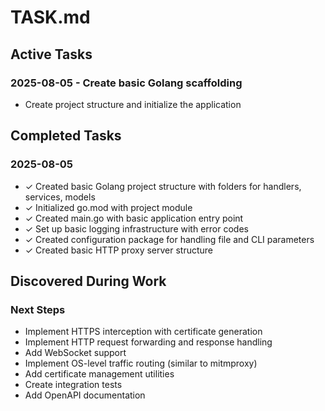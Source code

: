 # TASK.md

## Active Tasks

### 2025-08-05 - Create basic Golang scaffolding
- Create project structure and initialize the application

## Completed Tasks

### 2025-08-05
- ✓ Created basic Golang project structure with folders for handlers, services, models
- ✓ Initialized go.mod with project module
- ✓ Created main.go with basic application entry point
- ✓ Set up basic logging infrastructure with error codes
- ✓ Created configuration package for handling file and CLI parameters
- ✓ Created basic HTTP proxy server structure

## Discovered During Work

### Next Steps
- Implement HTTPS interception with certificate generation
- Implement HTTP request forwarding and response handling
- Add WebSocket support
- Implement OS-level traffic routing (similar to mitmproxy)
- Add certificate management utilities
- Create integration tests
- Add OpenAPI documentation
